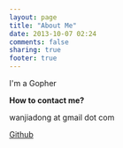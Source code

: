 ```yaml
---
layout: page
title: "About Me"
date: 2013-10-07 02:24
comments: false
sharing: true
footer: true
---
```


I'm a Gopher


**How to contact me?**

wanjiadong at gmail dot com

[Github](https://github.com/ender-wan)
